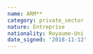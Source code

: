 ```yaml
---
name: ARM**
category: private_sector
nature: Entreprise
nationality: Royaume-Uni
date_signed: '2018-11-12'
---
```

    